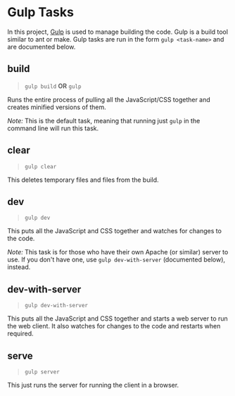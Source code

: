 # Gulp Tasks

In this project, [Gulp](http://gulpjs.com/) is used to manage building the code. Gulp is a build tool similar to ant or make. Gulp tasks are run in the form `gulp <task-name>` and are documented below.

## build

> `gulp build` **OR** `gulp`

Runs the entire process of pulling all the JavaScript/CSS together and creates minified versions of them.

_Note:_ This is the default task, meaning that running just `gulp` in the command line will run this task.

## clear

> `gulp clear`

This deletes temporary files and files from the build.

## dev

> `gulp dev`

This puts all the JavaScript and CSS together and watches for changes to the code.

_Note:_ This task is for those who have their own Apache (or similar) server to use. If you don't have one, use `gulp dev-with-server` (documented below), instead.

## dev-with-server

> `gulp dev-with-server`

This puts all the JavaScript and CSS together and starts a web server to run the web client. It also watches for changes to the code and restarts when required.

## serve

> `gulp server`

This just runs the server for running the client in a browser.
